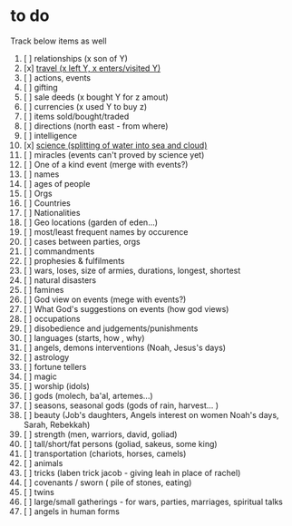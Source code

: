 # to do

Track below items as well

1. [ ] relationships (x son of Y)
2. [x] [travel (x left Y, x enters/visited Y)][2]
3. [ ] actions, events
4. [ ] gifting
5. [ ] sale deeds (x bought Y for z amout)
6. [ ] currencies (x used Y to buy z)
7. [ ] items sold/bought/traded
8. [ ] directions (north east - from where)
9. [ ] intelligence
10. [x] [science (splitting of water into sea and cloud)][10]
11. [ ] miracles (events can't proved by science yet)
12. [ ] One of a kind event (merge with events?)
13. [ ] names
14. [ ] ages of people
15. [ ] Orgs
16. [ ] Countries
17. [ ] Nationalities
18. [ ] Geo locations (garden of eden...)
19. [ ] most/least frequent names by occurence
20. [ ] cases between parties, orgs
21. [ ] commandments
22. [ ] prophesies & fulfilments
23. [ ] wars, loses, size of armies, durations, longest, shortest
24. [ ] natural disasters
25. [ ] famines
26. [ ] God view on events (mege with events?)
27. [ ] What God's suggestions on events (how god views)
28. [ ] occupations
29. [ ] disobedience and judgements/punishments
30. [ ] languages (starts, how , why)
31. [ ] angels, demons interventions (Noah, Jesus's days)
32. [ ] astrology
33. [ ] fortune tellers
34. [ ] magic
35. [ ] worship (idols)
36. [ ] gods (molech, ba'al, artemes...)
37. [ ] seasons, seasonal gods (gods of rain, harvest... )
38. [ ] beauty (Job's daughters, Angels interest on women Noah's days, Sarah, Rebekkah)
39. [ ] strength (men, warriors, david, goliad)
40. [ ] tall/short/fat persons (goliad, sakeus, some king)
41. [ ] transportation (chariots, horses, camels)
42. [ ] animals
43. [ ] tricks (laben trick jacob - giving leah in place of rachel)
44. [ ] covenants / sworn ( pile of stones, eating)
45. [ ] twins
46. [ ] large/small gatherings - for wars, parties, marriages, spiritual talks
47. [ ] angels in human forms

[10]: https://gitea.robert.net/genesisInc/bible-analysis/releases/tag/science-facts
[2]: https://gitea.robert.net/genesisInc/bible-analysis/releases/tag/travel-with-map
